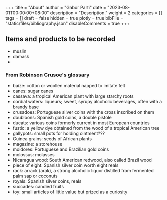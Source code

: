 +++
title = "About"
author = "Gabor Parti"
date = "2023-08-01T00:00:00+08:00"
description = "Description."
weight = 2
categories = []
tags = []
draft = false
hidden = true
plotly = true
bibFile = "static/files/bibliography.json"
disableComments = true
+++

## Items and products to be recorded

* muslin
* damask
* 


### From Robinson Crusoe's glossary

* baize: cotton or woollen material napped to imitate felt
* canes: sugar canes
* cassava: a tropical American plant with large starchy roots
* cordial waters: liqueurs; sweet, syrupy alcoholic beverages, often with a brandy base
* crusadoes: Portuguese silver coins with the cross inscribed on them
* doubloons: Spanish gold coins, a double pistole
* ducats: various coins formerly current in most European countries
* fustic: a yellow dye obtained from the wood of a tropical American tree
* gallypots: small pots for holding ointment???
* Guinea grains: seeds of African plants
* magazine: a storehouse
* moidores: Portuguese and Brazilian gold coins
* molossus: molasses
* Nicaragua wood: South American redwood, also called Brazil wood
* piece of eight: Spanish silver coin worth eight reals
* rack: arrack (arak), a strong alcoholic liquor distilled from fermented palm sap or coconuts
* royals: Spanish silver coins, reals
* succades: candied fruits
* toy: small articles of little value but prized as a curiosity